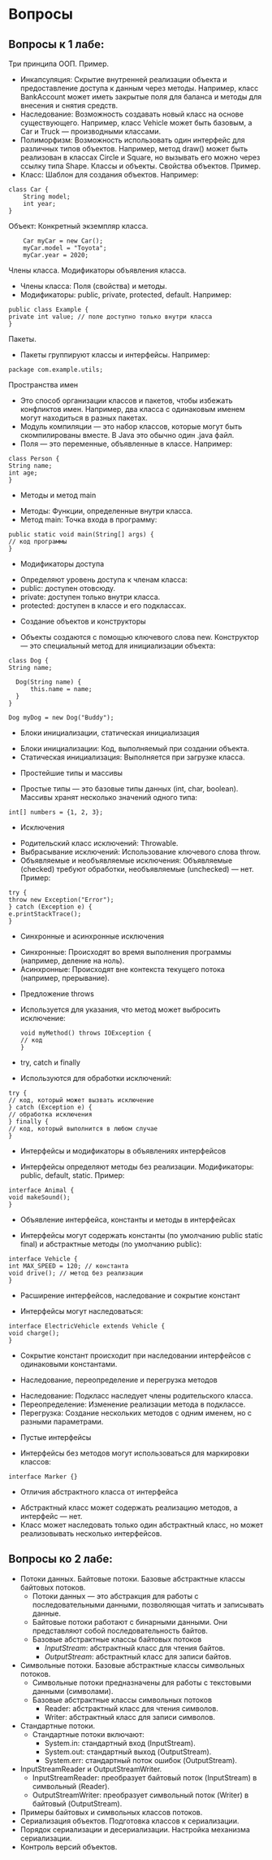 # Вопросы
## Вопросы к 1 лабе:
Три принципа ООП. Пример.
- Инкапсуляция: Скрытие внутренней реализации объекта и предоставление доступа к данным через методы. Например, класс BankAccount может иметь закрытые поля для баланса и методы для внесения и снятия средств.
- Наследование: Возможность создавать новый класс на основе существующего. Например, класс Vehicle может быть базовым, а Car и Truck — производными классами.
- Полиморфизм: Возможность использовать один интерфейс для различных типов объектов. Например, метод draw() может быть реализован в классах Circle и Square, но вызывать его можно через ссылку типа Shape.
Классы и объекты. Свойства объектов. Пример.
- Класс: Шаблон для создания объектов. Например:
```      
class Car {
    String model;
    int year;
}
```
Объект: Конкретный экземпляр класса. 
```
    Car myCar = new Car();
    myCar.model = "Toyota";
    myCar.year = 2020;
```
Члены класса. Модификаторы объявления класса.
- Члены класса: Поля (свойства) и методы. 
- Модификаторы: public, private, protected, default. Например:
```
public class Example {
private int value; // поле доступно только внутри класса
}
```
Пакеты. 
- Пакеты группируют классы и интерфейсы. Например:
```
package com.example.utils;
```
Пространства имен
- Это способ организации классов и пакетов, чтобы избежать конфликтов имен. Например, два класса с одинаковым именем могут находиться в разных пакетах.
- Модуль компиляции — это набор классов, которые могут быть скомпилированы вместе. В Java это обычно один .java файл.
- Поля — это переменные, объявленные в классе. Например:
```
class Person {
String name;
int age;
}
```
+ Методы и метод main
- Методы: Функции, определенные внутри класса.
- Метод main: Точка входа в программу:
```
public static void main(String[] args) {
// код программы
}
```
+ Модификаторы доступа 
- Определяют уровень доступа к членам класса:
- public: доступен отовсюду.
- private: доступен только внутри класса.
- protected: доступен в классе и его подклассах.
+ Создание объектов и конструкторы
- Объекты создаются с помощью ключевого слова new. Конструктор — это специальный метод для инициализации объекта:
```
class Dog {
String name;

  Dog(String name) {
      this.name = name;
  }
}

Dog myDog = new Dog("Buddy");
```
+ Блоки инициализации, статическая инициализация
- Блоки инициализации: Код, выполняемый при создании объекта.
- Статическая инициализация: Выполняется при загрузке класса.
+ Простейшие типы и массивы
- Простые типы — это базовые типы данных (int, char, boolean). Массивы хранят несколько значений одного типа:
```
int[] numbers = {1, 2, 3};
```
+ Исключения
- Родительский класс исключений: Throwable.
- Выбрасывание исключений: Использование ключевого слова throw.
- Объявляемые и необъявляемые исключения: Объявляемые (checked) требуют обработки, необъявляемые (unchecked) — нет. Пример:
```
try {
throw new Exception("Error");
} catch (Exception e) {
e.printStackTrace();
}
``` 
+ Синхронные и асинхронные исключения
- Синхронные: Происходят во время выполнения программы (например, деление на ноль).
- Асинхронные: Происходят вне контекста текущего потока (например, прерывание).

+ Предложение throws
- Используется для указания, что метод может выбросить исключение:
  ```
  void myMethod() throws IOException {
  // код
  }
  ```
+ try, catch и finally
- Используются для обработки исключений:
```
try {
// код, который может вызвать исключение
} catch (Exception e) {
// обработка исключения
} finally {
// код, который выполнится в любом случае
}
```
+ Интерфейсы и модификаторы в объявлениях интерфейсов
- Интерфейсы определяют методы без реализации. Модификаторы: public, default, static.
Пример:
```
interface Animal {
void makeSound();
}
```
+ Объявление интерфейса, константы и методы в интерфейсах
- Интерфейсы могут содержать константы (по умолчанию public static final) и абстрактные методы (по умолчанию public):
```
interface Vehicle {
int MAX_SPEED = 120; // константа
void drive(); // метод без реализации
}
```
+ Расширение интерфейсов, наследование и сокрытие констант
- Интерфейсы могут наследоваться:
```
interface ElectricVehicle extends Vehicle {
void charge();
}
```
- Сокрытие констант происходит при наследовании интерфейсов с одинаковыми константами.
+ Наследование, переопределение и перегрузка методов
- Наследование: Подкласс наследует члены родительского класса.
- Переопределение: Изменение реализации метода в подклассе.
- Перегрузка: Создание нескольких методов с одним именем, но с разными параметрами.
+ Пустые интерфейсы
- Интерфейсы без методов могут использоваться для маркировки классов:
```
interface Marker {}
```
+ Отличия абстрактного класса от интерфейса
- Абстрактный класс может содержать реализацию методов, а интерфейс — нет.
- Класс может наследовать только один абстрактный класс, но может реализовывать несколько интерфейсов.
## Вопросы ко 2 лабе:
+ Потоки данных. Байтовые потоки. Базовые абстрактные классы байтовых потоков.
  - Потоки данных — это абстракция для работы с последовательными данными, позволяющая читать и записывать данные.
  - Байтовые потоки работают с бинарными данными. Они представляют собой последовательность байтов.
  - Базовые абстрактные классы байтовых потоков 
    - *InputStream*: абстрактный класс для чтения байтов. 
    - *OutputStream*: абстрактный класс для записи байтов.
+ Символьные потоки. Базовые абстрактные классы символьных потоков.
  - Символьные потоки предназначены для работы с текстовыми данными (символами).
  - Базовые абстрактные классы символьных потоков 
    - Reader: абстрактный класс для чтения символов. 
    - Writer: абстрактный класс для записи символов.
+ Стандартные потоки. 
  - Стандартные потоки включают:
    - System.in: стандартный вход (InputStream). 
    - System.out: стандартный выход (OutputStream). 
    - System.err: стандартный поток ошибок (OutputStream).
+ InputStreamReader и OutputStreamWriter.
  - InputStreamReader: преобразует байтовый поток (InputStream) в символьный (Reader). 
  - OutputStreamWriter: преобразует символьный поток (Writer) в байтовый (OutputStream).
+ Примеры байтовых и символьных классов потоков. 
+ Сериализация объектов. Подготовка классов к сериализации. 
+ Порядок сериализации и десериализации. Настройка механизма сериализации. 
+ Контроль версий объектов.
